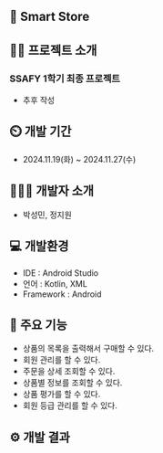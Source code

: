 ## 📕 Smart Store

## 👨‍🏫 프로젝트 소개

### SSAFY 1학기 최종 프로젝트

- 추후 작성

## ⏲️ 개발 기간

- 2024.11.19(화) ~ 2024.11.27(수)

## 🧑‍🤝‍🧑 개발자 소개

- 박성민, 정지원

## 💻 개발환경

- IDE : Android Studio
- 언어 : Kotlin, XML
- Framework : Android

## 📌 주요 기능

- 상품의 목록을 출력해서 구매할 수 있다.
- 회원 관리를 할 수 있다.
- 주문을 상세 조회할 수 있다.
- 상품별 정보를 조회할 수 있다.
- 상품 평가를 할 수 있다.
- 회원 등급 관리를 할 수 있다.

## ⚙️ 개발 결과